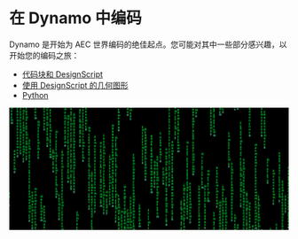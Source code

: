 # 在 Dynamo 中编码

Dynamo 是开始为 AEC 世界编码的绝佳起点。您可能对其中一些部分感兴趣，以开始您的编码之旅：

* [代码块和 DesignScript](8-1\_code-blocks-and-design-script/)
* [使用 DesignScript 的几何图形](8-2\_geometry-with-design-script/)
* [Python](8-3\_python/)

![](./images/image(17).png)
